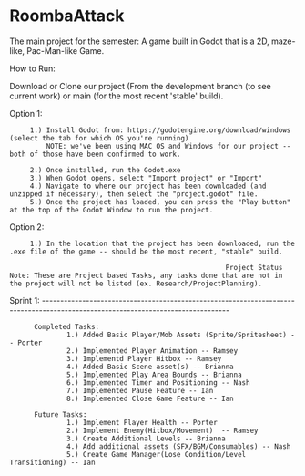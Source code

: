 # RoombaAttack
The main project for the semester: A game built in Godot that is a 2D, maze-like, Pac-Man-like Game.

How to Run:

Download or Clone our project (From the development branch (to see current work) or main (for the most recent 'stable' build).

Option 1: 
         
         1.) Install Godot from: https://godotengine.org/download/windows (select the tab for which OS you're running)
             NOTE: we've been using MAC OS and Windows for our project -- both of those have been confirmed to work.

         2.) Once installed, run the Godot.exe
         3.) When Godot opens, select "Import project" or "Import"
         4.) Navigate to where our project has been downloaded (and unzipped if necessary), then select the "project.godot" file.
         5.) Once the project has loaded, you can press the "Play button" at the top of the Godot Window to run the project.
         
Option 2:
         
         1.) In the location that the project has been downloaded, run the .exe file of the game -- should be the most recent, "stable" build.

                                                         Project Status
    Note: These are Project based Tasks, any tasks done that are not in the project will not be listed (ex. Research/ProjectPlanning).

Sprint 1: ---------------------------------------------------------------------------------------------------------------------------------

          Completed Tasks:
                  1.) Added Basic Player/Mob Assets (Sprite/Spritesheet) -- Porter
                  2.) Implemented Player Animation -- Ramsey
                  3.) Implementd Player Hitbox -- Ramsey
                  4.) Added Basic Scene asset(s) -- Brianna
                  5.) Implemented Play Area Bounds -- Brianna
                  6.) Implemented Timer and Positioning -- Nash
                  7.) Implemented Pause Feature -- Ian
                  8.) Implemented Close Game Feature -- Ian
                  
          Future Tasks:
                  1.) Implement Player Health -- Porter
                  2.) Implement Enemy(Hitbox/Movement)  -- Ramsey
                  3.) Create Additional Levels -- Brianna
                  4.) Add additional assets (SFX/BGM/Consumables) -- Nash
                  5.) Create Game Manager(Lose Condition/Level Transitioning) -- Ian
